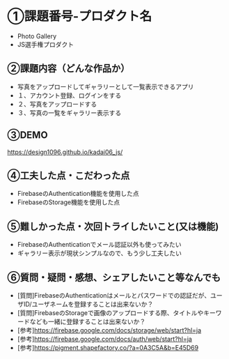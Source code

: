 # ①課題番号-プロダクト名
- Photo Gallery
- JS選手権プロダクト

## ②課題内容（どんな作品か）
- 写真をアップロードしてギャラリーとして一覧表示できるアプリ
- １、アカウント登録、ログインをする
- ２、写真をアップロードする
- ３、写真の一覧をギャラリー表示する

## ③DEMO
https://design1096.github.io/kadai06_js/

## ④工夫した点・こだわった点
- FirebaseのAuthentication機能を使用した点
- FirebaseのStorage機能を使用した点

## ⑤難しかった点・次回トライしたいこと(又は機能)
- FirebaseのAuthenticationでメール認証以外も使ってみたい
- ギャラリー表示が現状シンプルなので、もう少し工夫したい

## ⑥質問・疑問・感想、シェアしたいこと等なんでも
- [質問]FirebaseのAuthenticationはメールとパスワードでの認証だが、ユーザID/ユーザネームを登録することは出来ないか？
- [質問]FirebaseのStorageで画像のアップロードする際、タイトルやキーワードなども一緒に登録することは出来ないか？
- [参考]https://firebase.google.com/docs/storage/web/start?hl=ja
- [参考]https://firebase.google.com/docs/auth/web/start?hl=ja
- [参考]https://pigment.shapefactory.co/?a=0A3C5A&b=E45D69